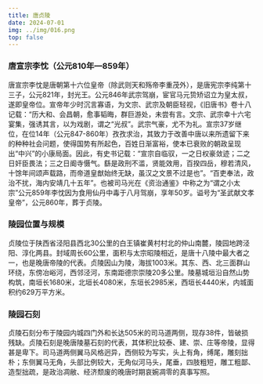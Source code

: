 ```yaml
---
title: 唐贞陵
date: 2024-07-01
img: ../img/016.png
top: false
---
```


### 唐宣宗李忱（公元810年—859年）

唐宣宗李忱是唐朝第十六位皇帝（除武则天和殇帝李重茂外），是唐宪宗李纯第十三子，公元821年，封光王。公元846年武宗驾崩，宦官马元贽矫诏立为皇太叔，遂即皇帝位。宣帝年少时沉言寡语，为文宗、武宗及朝臣轻视，《旧唐书》卷十八记载：“历大和、会昌朝，愈事韬晦，群巨游处，未尝有言。文宗、武宗幸十六宅宴集，强诱其言，以为戏剧，谓之“光叔”。武宗气豪，尤不为礼。宣宗37岁继位，在位14年（公元847-860年）孜孜求治，其致力于改善中唐以来所遗留下来的种种社会问题，使得国势有所起色，百姓日渐富裕，使本已衰败的朝政呈现出“中兴”的小康局面。因此，有史书记载：“宣宗自临驭，一之日权豪敛迹；二之日奸臣畏法；三之日阍寺慑气。繇是政刑不滥，贤能效用，百揆四岳，穆若清风，十馀年间颂声载路，而帝道皇猷始终无缺，虽汉之文景不过是也”。“百吏奉法，政治不扰，海内安靖几十五年”。也被司马光在《资治通鉴》中称之为“谓之小太宗”公元859年李忱因为食用仙丹中毒于八月驾崩，享年50岁。谥号为“圣武献文孝皇帝”，公元860年，葬于贞陵。

### 陵园位置与规模

贞陵位于陕西省泾阳县西北30公里的白王镇崔黄村村北的仲山南麓，陵园地跨泾阳、淳化两县。封域周长60公里，面积与太宗昭陵相近，是唐十八陵中最大者之一，也是晚唐帝陵的代表。贞陵因山为陵，海拔1003米。其东、西、北三面群山环绕，东傍冶峪河，西邻泾河，东南距德宗崇陵20多公里。陵墓城垣沿自然山势构筑，南垣长1680米，北垣长4080米，东垣长2985米，西垣长4440米，内城面积约629万平方米。

### 陵园石刻

贞陵石刻分布于陵园内城四门外和长达505米的司马道两侧，现存38件，皆破损残缺。贞陵石刻是晚唐陵墓石刻的代表，其体积比较泰、建、崇、庄等帝陵，显得甚是卑下。司马道两侧翼马风格迥异，西侧较为写实，头上有角，缚尾，雕刻拙朴；东侧翼马无角，头部比例较大，无角似河马头，尾垂，四肢粗短，雕工粗鄙、造型拙疏，是政治凋敝、经济颓废的晚唐时期哀婉凋零的真事写照。